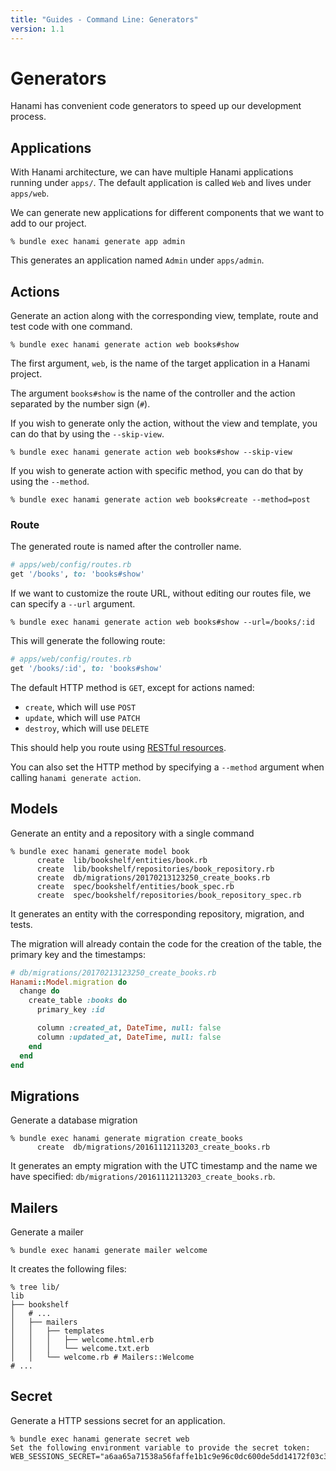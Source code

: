 ```yaml
---
title: "Guides - Command Line: Generators"
version: 1.1
---
```


# Generators

Hanami has convenient code generators to speed up our development process.

## Applications

With Hanami architecture, we can have multiple Hanami applications running under `apps/`.
The default application is called `Web` and lives under `apps/web`.

We can generate new applications for different components that we want to add to our project.

```shell
% bundle exec hanami generate app admin
```

This generates an application named `Admin` under `apps/admin`.

## Actions

Generate an action along with the corresponding view, template, route and test code with one command.

```shell
% bundle exec hanami generate action web books#show
```

The first argument, `web`, is the name of the target application in a Hanami project.

The argument `books#show` is the name of the controller and the action separated by the number sign (`#`).

If you wish to generate only the action, without the view and template, you can do that by using the `--skip-view`.

```shell
% bundle exec hanami generate action web books#show --skip-view
```

If you wish to generate action with specific method, you can do that by using the `--method`.

```shell
% bundle exec hanami generate action web books#create --method=post
```

### Route

The generated route is named after the controller name.

```ruby
# apps/web/config/routes.rb
get '/books', to: 'books#show'
```

If we want to customize the route URL, without editing our routes file, we can specify a `--url` argument.

```shell
% bundle exec hanami generate action web books#show --url=/books/:id
```

This will generate the following route:

```ruby
# apps/web/config/routes.rb
get '/books/:id', to: 'books#show'
```

The default HTTP method is `GET`, except for actions named:

- `create`, which will use `POST`
- `update`, which will use `PATCH`
- `destroy`, which will use `DELETE`

This should help you route using [RESTful resources](/guides/1.1/routing/restful-resources).

You can also set the HTTP method by specifying a `--method` argument when calling `hanami generate action`.

## Models

Generate an entity and a repository with a single command

```shell
% bundle exec hanami generate model book
      create  lib/bookshelf/entities/book.rb
      create  lib/bookshelf/repositories/book_repository.rb
      create  db/migrations/20170213123250_create_books.rb
      create  spec/bookshelf/entities/book_spec.rb
      create  spec/bookshelf/repositories/book_repository_spec.rb
```

It generates an entity with the corresponding repository, migration, and tests.

The migration will already contain the code for the creation of the table, the primary key and the timestamps:

```ruby
# db/migrations/20170213123250_create_books.rb
Hanami::Model.migration do
  change do
    create_table :books do
      primary_key :id

      column :created_at, DateTime, null: false
      column :updated_at, DateTime, null: false
    end
  end
end
```

## Migrations

Generate a database migration

```shell
% bundle exec hanami generate migration create_books
      create  db/migrations/20161112113203_create_books.rb
```

It generates an empty migration with the UTC timestamp and the name we have specified: `db/migrations/20161112113203_create_books.rb`.

## Mailers

Generate a mailer

```shell
% bundle exec hanami generate mailer welcome
```

It creates the following files:

```shell
% tree lib/
lib
├── bookshelf
│   # ...
│   ├── mailers
│   │   ├── templates
│   │   │   ├── welcome.html.erb
│   │   │   └── welcome.txt.erb
│   │   └── welcome.rb # Mailers::Welcome
# ...
```

## Secret

Generate a HTTP sessions secret for an application.

```shell
% bundle exec hanami generate secret web
Set the following environment variable to provide the secret token:
WEB_SESSIONS_SECRET="a6aa65a71538a56faffe1b1c9e96c0dc600de5dd14172f03c35cc48c3b27affe"
```
